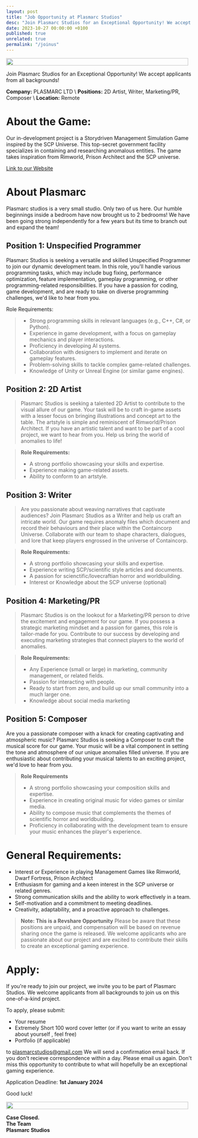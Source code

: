 ```yaml
---
layout: post
title: "Job Opportunity at Plasmarc Studios"
desc: "Join Plasmarc Studios for an Exceptional Opportunity! We accept applicants from all backgrounds!"
date: 2023-10-27 00:00:00 +0100
published: true
unrelated: true
permalink: "/joinus"
---
```


<div style="display:flex">
    <div style="flex:1;padding-right:10px;">
        <img src="./unrelated-media/joinus-post/hiring.png" width="100%"/>
    </div>
</div>

Join Plasmarc Studios for an Exceptional Opportunity! We accept applicants from all backgrounds!

**Company:** PLASMARC LTD \\
**Positions:** 2D Artist, Writer, Marketing/PR, Composer \\
**Location:** Remote 

# About the Game:
Our in-development project is a Storydriven Management Simulation Game inspired by the SCP Universe. This top-secret government facility specializes in containing and researching anomalous entities. The game takes inspiration from Rimworld, Prison Architect and the SCP universe.

[Link to our Website](https://containcorpgame.com/)


# About Plasmarc
Plasmarc studios is a very small studio. Only two of us here. Our humble beginnings inside a bedroom have now brought us to 2 bedrooms! We have been going strong independently for a few years but its time to branch out and expand the team!

## Position 1: Unspecified Programmer
Plasmarc Studios is seeking a versatile and skilled Unspecified Programmer to join our dynamic development team. In this role, you'll handle various programming tasks, which may include bug fixing, performance optimization, feature implementation, gameplay programming, or other programming-related responsibilities. If you have a passion for coding, game development, and are ready to take on diverse programming challenges, we'd like to hear from you.

Role Requirements:
> * Strong programming skills in relevant languages (e.g., C++, C#, or Python).
> * Experience in game development, with a focus on gameplay mechanics and player interactions.
> * Proficiency in developing AI systems.
> * Collaboration with designers to implement and iterate on gameplay features.
> * Problem-solving skills to tackle complex game-related challenges.
> * Knowledge of Unity or Unreal Engine (or similar game engines).

## Position 2: 2D Artist
> Plasmarc Studios is seeking a talented 2D Artist to contribute to the visual allure of our game. Your task will be to craft in-game assets with a lesser focus on bringing illustrations and concept art to the table. The artstyle is simple and reminiscent of Rimworld/Prison Architect. If you have an artistic talent and want to be part of a cool project, we want to hear from you. Help us bring the world of anomalies to life!

> **Role Requirements:**
> * A strong portfolio showcasing your skills and expertise.
> * Experience making game-related assets.
> * Ability to conform to an artstyle.

## Position 3: Writer
> Are you passionate about weaving narratives that captivate audiences? Join Plasmarc Studios as a Writer and help us craft an intricate world. Our game requires anomaly files which document and record their behaviours and their place within the Containcorp Universe. Collaborate with our team to shape characters, dialogues, and lore that keep players engrossed in the universe of Containcorp.

> **Role Requirements:**
> * A strong portfolio showcasing your skills and expertise.
> * Experience writing SCP/scientific style articles and documents.
> * A passion for scienctific/lovecraftian horror and worldbuilding.
> * Interest or Knowledge about the SCP universe (optional)

## Position 4: Marketing/PR
> Plasmarc Studios is on the lookout for a Marketing/PR person to drive the excitement and engagement for our game. If you possess a strategic marketing mindset and a passion for games, this role is tailor-made for you. Contribute to our success by developing and executing marketing strategies that connect players to the world of anomalies.

> **Role Requirements:**
> * Any Experience (small or large) in marketing, community management, or related fields.
> * Passion for interacting with people.
> * Ready to start from zero, and build up our small community into a much larger one.
> * Knowledge about social media marketing

## Position 5: Composer
Are you a passionate composer with a knack for creating captivating and atmospheric music? Plasmarc Studios is seeking a Composer to craft the musical score for our game. Your music will be a vital component in setting the tone and atmosphere of our unique anomalies  filled universe. If you are enthusiastic about contributing your musical talents to an exciting project, we'd love to hear from you.

> **Role Requirements**
> * A strong portfolio showcasing your composition skills and expertise.
> * Experience in creating original music for video games or similar media.
> * Ability to compose music that complements the themes of scientific horror and worldbuilding.
> * Proficiency in collaborating with the development team to ensure your music enhances the player's experience.


# General Requirements:
* Interest or Experience in playing Management Games like Rimworld, Dwarf Fortress, Prison Architect
* Enthusiasm for gaming and a keen interest in the SCP universe or related genres.
* Strong communication skills and the ability to work effectively in a team.
* Self-motivation and a commitment to meeting deadlines.
* Creativity, adaptability, and a proactive approach to challenges.

> **Note: This is a Revshare Opportunity**
> Please be aware that these positions are unpaid, and compensation will be based on revenue sharing once the game is released. We welcome applicants who are passionate about our project and are excited to contribute their skills to create an exceptional gaming experience.


# Apply:
If you're ready to join our project, we invite you to be part of Plasmarc Studios. We welcome applicants from all backgrounds to join us on this one-of-a-kind project.

To apply, please submit:
* Your resume
* Extremely Short 100 word cover letter (or if you want to write an essay about yourself , feel free)
* Portfolio (if applicable) 

to <a href="mailto:plasmarcstudios@gmail.com">plasmarcstudios@gmail.com</a> We will send a confirmation email back. If you don't recieve correspondence within a day. Please email us again. Don't miss this opportunity to contribute to what will hopefully be an exceptional gaming experience.

Application Deadline: **1st January 2024**

Good luck!
<div style="display:flex">
    <div style="flex:1;padding-right:10px;">
        <img src="./unrelated-media/joinus-post/thumbs-up.png" width="100%"/>
    </div>
</div>

**Case Closed.**\
**The Team**\
**Plasmarc Studios**

